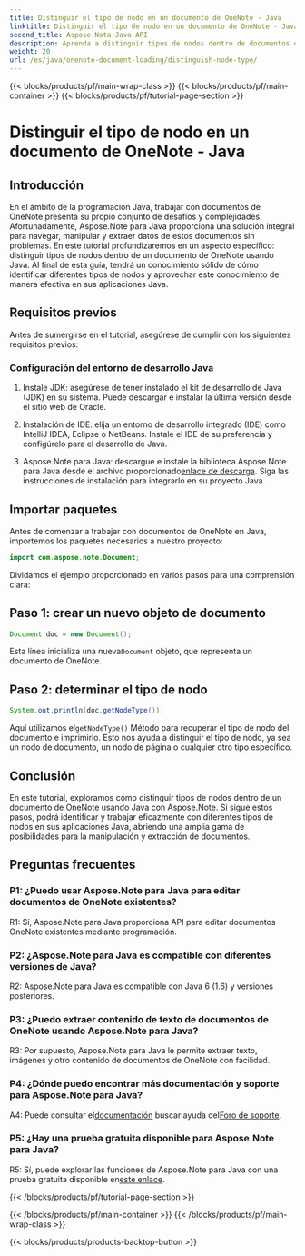 ```yaml
---
title: Distinguir el tipo de nodo en un documento de OneNote - Java
linktitle: Distinguir el tipo de nodo en un documento de OneNote - Java
second_title: Aspose.Nota Java API
description: Aprenda a distinguir tipos de nodos dentro de documentos de OneNote usando Java con Aspose.Note. Explore la guía paso a paso y las preguntas frecuentes para una integración perfecta.
weight: 20
url: /es/java/onenote-document-loading/distinguish-node-type/
---
```


{{< blocks/products/pf/main-wrap-class >}}
{{< blocks/products/pf/main-container >}}
{{< blocks/products/pf/tutorial-page-section >}}

# Distinguir el tipo de nodo en un documento de OneNote - Java

## Introducción

En el ámbito de la programación Java, trabajar con documentos de OneNote presenta su propio conjunto de desafíos y complejidades. Afortunadamente, Aspose.Note para Java proporciona una solución integral para navegar, manipular y extraer datos de estos documentos sin problemas. En este tutorial profundizaremos en un aspecto específico: distinguir tipos de nodos dentro de un documento de OneNote usando Java. Al final de esta guía, tendrá un conocimiento sólido de cómo identificar diferentes tipos de nodos y aprovechar este conocimiento de manera efectiva en sus aplicaciones Java.

## Requisitos previos

Antes de sumergirse en el tutorial, asegúrese de cumplir con los siguientes requisitos previos:

### Configuración del entorno de desarrollo Java

1. Instale JDK: asegúrese de tener instalado el kit de desarrollo de Java (JDK) en su sistema. Puede descargar e instalar la última versión desde el sitio web de Oracle.

2. Instalación de IDE: elija un entorno de desarrollo integrado (IDE) como IntelliJ IDEA, Eclipse o NetBeans. Instale el IDE de su preferencia y configúrelo para el desarrollo de Java.

3.  Aspose.Note para Java: descargue e instale la biblioteca Aspose.Note para Java desde el archivo proporcionado[enlace de descarga](https://releases.aspose.com/note/java/). Siga las instrucciones de instalación para integrarlo en su proyecto Java.

## Importar paquetes

Antes de comenzar a trabajar con documentos de OneNote en Java, importemos los paquetes necesarios a nuestro proyecto:

```java
import com.aspose.note.Document;
```

Dividamos el ejemplo proporcionado en varios pasos para una comprensión clara:

## Paso 1: crear un nuevo objeto de documento

```java
Document doc = new Document();
```

 Esta línea inicializa una nueva`Document` objeto, que representa un documento de OneNote.

## Paso 2: determinar el tipo de nodo

```java
System.out.println(doc.getNodeType());
```

 Aquí utilizamos el`getNodeType()` Método para recuperar el tipo de nodo del documento e imprimirlo. Esto nos ayuda a distinguir el tipo de nodo, ya sea un nodo de documento, un nodo de página o cualquier otro tipo específico.

## Conclusión

En este tutorial, exploramos cómo distinguir tipos de nodos dentro de un documento de OneNote usando Java con Aspose.Note. Si sigue estos pasos, podrá identificar y trabajar eficazmente con diferentes tipos de nodos en sus aplicaciones Java, abriendo una amplia gama de posibilidades para la manipulación y extracción de documentos.

## Preguntas frecuentes

### P1: ¿Puedo usar Aspose.Note para Java para editar documentos de OneNote existentes?

R1: Sí, Aspose.Note para Java proporciona API para editar documentos OneNote existentes mediante programación.

### P2: ¿Aspose.Note para Java es compatible con diferentes versiones de Java?

R2: Aspose.Note para Java es compatible con Java 6 (1.6) y versiones posteriores.

### P3: ¿Puedo extraer contenido de texto de documentos de OneNote usando Aspose.Note para Java?

R3: Por supuesto, Aspose.Note para Java le permite extraer texto, imágenes y otro contenido de documentos de OneNote con facilidad.

### P4: ¿Dónde puedo encontrar más documentación y soporte para Aspose.Note para Java?

 A4: Puede consultar el[documentación](https://reference.aspose.com/note/java/) buscar ayuda del[Foro de soporte](https://forum.aspose.com/c/note/28).

### P5: ¿Hay una prueba gratuita disponible para Aspose.Note para Java?

 R5: Sí, puede explorar las funciones de Aspose.Note para Java con una prueba gratuita disponible en[este enlace](https://releases.aspose.com/).

{{< /blocks/products/pf/tutorial-page-section >}}

{{< /blocks/products/pf/main-container >}}
{{< /blocks/products/pf/main-wrap-class >}}

{{< blocks/products/products-backtop-button >}}
